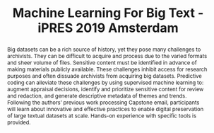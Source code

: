 ---
abstract: 'Big datasets can be a rich source of history, yet they pose many challenges
  to archivists. They can be difficult to acquire and process due to the varied formats
  and sheer volume of files. Sensitive content must be identified in advance of making
  materials publicly available. These challenges inhibit access for research purposes
  and often dissuade archivists from acquiring big datasets. Predictive coding can
  alleviate these challenges by using supervised machine learning to: augment appraisal
  decisions, identify and prioritize sensitive content for review and redaction, and
  generate descriptive metadata of themes and trends. Following the authors’ previous
  work processing Capstone email, participants will learn about innovative and effective
  practices to enable digital preservation of large textual datasets at scale. Hands-on
  experience with specific tools is provided.'
creators:
- Kaczmarek, Joanne
- West, Brent
date: null
document_url: https://services.phaidra.univie.ac.at/api/object/o:1080463/download
grand_parent: iPRES
institutions: []
keywords: []
landing_page_url: https://phaidra.univie.ac.at/o:1080463
language: eng
layout: publication
license: CC BY 4.0 International
notes_url: null
parent: iPRES 2019
presentation_url: null
size: 136749
source_name: iPRES
title: Machine Learning For Big Text - iPRES 2019 Amsterdam
type: paper
year: 2019
---